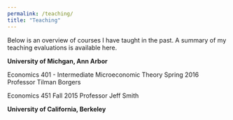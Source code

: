```yaml
---
permalink: /teaching/
title: "Teaching"
---
```

Below is an overview of courses I have taught in the past. A summary of my teaching evaluations is available here.

**University of Michgan, Ann Arbor**

Economics 401 - Intermediate Microeconomic Theory
Spring 2016
Professor Tilman Borgers

Economics 451
Fall 2015
Professor Jeff Smith 

**University of California, Berkeley**


